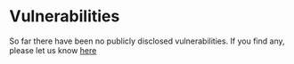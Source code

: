 # Vulnerabilities
So far there have been no publicly disclosed vulnerabilities. If you find any, please let us know [here](https://github.com/tiagorangel1/cap/security/advisories/new)